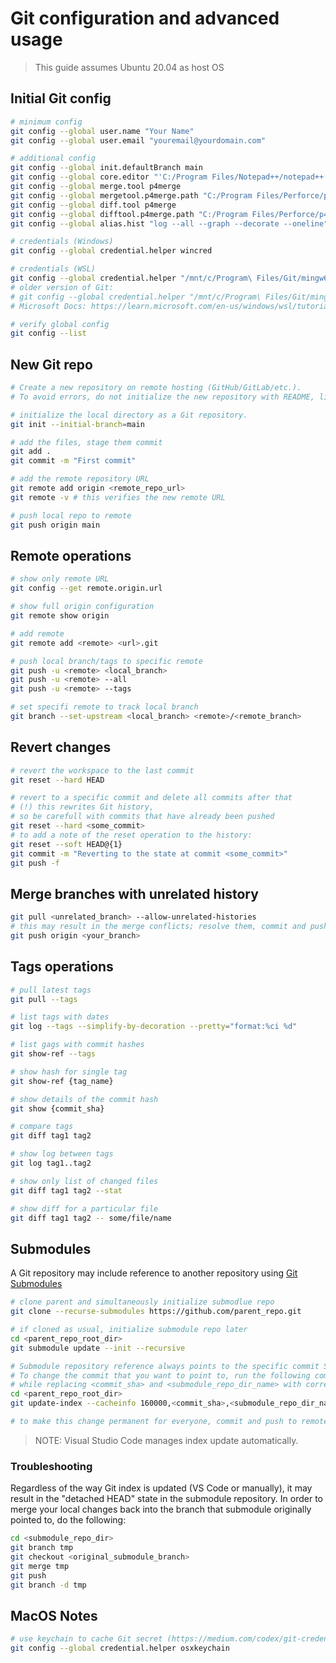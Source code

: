 # Git configuration and advanced usage

> This guide assumes Ubuntu 20.04 as host OS


## Initial Git config

```bash
# minimum config
git config --global user.name "Your Name"
git config --global user.email "youremail@yourdomain.com"

# additional config
git config --global init.defaultBranch main
git config --global core.editor "'C:/Program Files/Notepad++/notepad++.exe' -multiInst -nosession"
git config --global merge.tool p4merge
git config --global mergetool.p4merge.path "C:/Program Files/Perforce/p4merge.exe"
git config --global diff.tool p4merge
git config --global difftool.p4merge.path "C:/Program Files/Perforce/p4merge.exe"
git config --global alias.hist "log --all --graph --decorate --oneline"

# credentials (Windows)
git config --global credential.helper wincred

# credentials (WSL)
git config --global credential.helper "/mnt/c/Program\ Files/Git/mingw64/bin/git-credential-manager.exe"
# older version of Git:
# git config --global credential.helper "/mnt/c/Program\ Files/Git/mingw64/libexec/git-core/git-credential-wincred.exe"
# Microsoft Docs: https://learn.microsoft.com/en-us/windows/wsl/tutorials/wsl-git

# verify global config
git config --list
```

## New Git repo
```bash
# Create a new repository on remote hosting (GitHub/GitLab/etc.).
# To avoid errors, do not initialize the new repository with README, license, or gitignore files.

# initialize the local directory as a Git repository.
git init --initial-branch=main

# add the files, stage them commit
git add .
git commit -m "First commit"

# add the remote repository URL
git remote add origin <remote_repo_url>
git remote -v # this verifies the new remote URL

# push local repo to remote
git push origin main
```


## Remote operations

```bash
# show only remote URL
git config --get remote.origin.url

# show full origin configuration
git remote show origin

# add remote
git remote add <remote> <url>.git

# push local branch/tags to specific remote
git push -u <remote> <local_branch>
git push -u <remote> --all
git push -u <remote> --tags

# set specifi remote to track local branch
git branch --set-upstream <local_branch> <remote>/<remote_branch>
```

## Revert changes

```bash
# revert the workspace to the last commit
git reset --hard HEAD

# revert to a specific commit and delete all commits after that
# (!) this rewrites Git history,
# so be carefull with commits that have already been pushed
git reset --hard <some_commit>
# to add a note of the reset operation to the history:
git reset --soft HEAD@{1}
git commit -m "Reverting to the state at commit <some_commit>"
git push -f
```


## Merge branches with unrelated history

```bash
git pull <unrelated_branch> --allow-unrelated-histories
# this may result in the merge conflicts; resolve them, commit and push to update remote
git push origin <your_branch>
```


## Tags operations

```bash
# pull latest tags
git pull --tags

# list tags with dates
git log --tags --simplify-by-decoration --pretty="format:%ci %d"

# list gags with commit hashes
git show-ref --tags

# show hash for single tag
git show-ref {tag_name}

# show details of the commit hash
git show {commit_sha}

# compare tags
git diff tag1 tag2

# show log between tags
git log tag1..tag2

# show only list of changed files
git diff tag1 tag2 --stat

# show diff for a particular file
git diff tag1 tag2 -- some/file/name
```


## Submodules
A Git repository may include reference to another repository using [Git Submodules](https://git-scm.com/book/en/v2/Git-Tools-Submodules)

```bash
# clone parent and simultaneously initialize submodlue repo
git clone --recurse-submodules https://github.com/parent_repo.git

# if cloned as usual, initialize submodule repo later
cd <parent_repo_root_dir>
git submodule update --init --recursive

# Submodule repository reference always points to the specific commit SHA.
# To change the commit that you want to point to, run the following command
# while replacing <commit_sha> and <submodule_repo_dir_name> with correct value:
cd <parent_repo_root_dir>
git update-index --cacheinfo 160000,<commit_sha>,<submodule_repo_dir_name>

# to make this change permanent for everyone, commit and push to remote origin.
```

> NOTE: Visual Studio Code manages index update automatically.


### Troubleshooting
Regardless of the way Git index is updated (VS Code or manually), it may result in the "detached HEAD" state in the submodule repository.
In order to merge your local changes back into the branch that submodule originally pointed to, do the following:

```bash
cd <submodule_repo_dir>
git branch tmp
git checkout <original_submodule_branch>
git merge tmp
git push
git branch -d tmp
```


## MacOS Notes

```bash
# use keychain to cache Git secret (https://medium.com/codex/git-credentials-on-macos-caching-updating-and-deleting-your-git-credentials-8d22b6126533)
git config --global credential.helper osxkeychain
```
